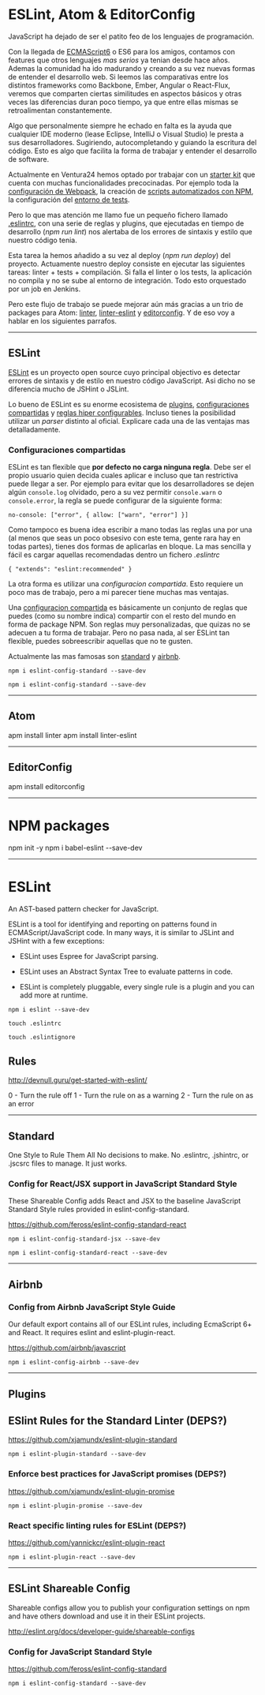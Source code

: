 # ESLint, Atom & EditorConfig

JavaScript ha dejado de ser el patito feo de los lenguajes de programación.

Con la llegada de [ECMAScript6](es6-features.org) o ES6 para los amigos, contamos
con features que otros lenguajes _mas serios_ ya tenian desde hace años. Ademas la comunidad
ha ido madurando y creando a su vez nuevas formas de entender el desarrollo web.
Si leemos las comparativas entre los distintos frameworks como Backbone,
Ember, Angular o React-Flux, veremos que comparten ciertas similitudes en aspectos
básicos y otras veces las diferencias duran poco tiempo, ya que entre ellas mismas
se retroalimentan constantemente.

Algo que personalmente siempre he echado en falta es la ayuda que cualquier IDE
moderno (lease Eclipse, IntelliJ o Visual Studio) le presta a sus desarrolladores.
Sugiriendo, autocompletando y guiando la escritura del código. Esto es algo que
facilita la forma de trabajar y entender el desarrollo de software.

Actualmente en Ventura24 hemos optado por trabajar con un [starter
kit](https://github.com/davezuko/react-redux-starter-kit) que cuenta con muchas
funcionalidades precocinadas. Por ejemplo toda la [configuración de Webpack](https://github.com/davezuko/react-redux-starter-kit/blob/master/build/webpack.config.js), la  creación de [scripts automatizados con NPM](https://github.com/davezuko/react-redux-starter-kit/blob/master/package.json), la configuración del [entorno de tests](https://github.com/davezuko/react-redux-starter-kit/blob/master/tests/test-bundler.js).

Pero lo que mas atención me llamo fue un pequeño fichero llamado [.eslintrc](https://github.com/davezuko/react-redux-starter-kit/blob/master/.eslintrc), con una serie de reglas y plugins, que ejecutadas en tiempo de
 desarrollo (_npm run lint_) nos alertaba de los errores de sintaxis y estilo que nuestro código tenia.

 Esta tarea la hemos añadido a su vez al deploy (_npm run deploy_)  del proyecto. Actuamente nuestro deploy consiste en ejecutar las siguientes tareas: linter + tests + compilación. Si falla el linter o los tests,
 la aplicación no compila y no se sube al entorno de integración.
 Todo esto orquestado por un job en Jenkins.

Pero este flujo de trabajo se puede mejorar aún más gracias a un trio de packages para Atom:
[linter](https://atom.io/packages/linter), [linter-eslint](https://github.com/AtomLinter/linter-eslint) y [editorconfig](https://github.com/sindresorhus/atom-editorconfig). Y de eso voy a hablar en los siguientes parrafos.

***

## ESLint

[ESLint](http://eslint.org/) es un proyecto open source cuyo principal objectivo es detectar
errores de sintaxis y de estilo en nuestro código JavaScript.
Asi dicho no se diferencia mucho de JSHint o JSLint.

Lo bueno de ESLint es su enorme ecosistema de [plugins](https://www.npmjs.com/browse/keyword/eslintplugin), [configuraciones
compartidas](https://www.npmjs.com/browse/keyword/eslintconfig) y [reglas hiper configurables](http://eslint.org/docs/rules/). Incluso tienes la posibilidad utilizar
un _parser_ distinto al oficial. Explicare cada una de las ventajas mas detalladamente.

### Configuraciones compartidas

ESLint es tan flexible que **por defecto no carga ninguna regla**.
Debe ser el propio usuario quien decida cuales aplicar e incluso que tan restrictiva
puede llegar a ser. Por ejemplo para evitar que los desarrolladores se dejen algún <code>console.log</code>
olvidado, pero a su vez permitir <code>console.warn</code> o <code>console.error</code>,
la regla se puede configurar de la siguiente forma:

`no-console: ["error", { allow: ["warn", "error"] }]`

Como tampoco es buena idea escribir a mano todas las reglas una por una
(al menos que seas un poco obsesivo con este tema, gente rara hay en todas partes),
tienes dos formas de aplicarlas en bloque.
La mas sencilla y fácil es cargar aquellas recomendadas dentro un fichero _.eslintrc_

`{
    "extends": "eslint:recommended"
}`

La otra forma es utilizar una *configuracion compartida*. Esto requiere un poco
mas de trabajo, pero a mi parecer tiene muchas mas ventajas.

Una [configuracion compartida](https://www.npmjs.com/browse/keyword/eslintconfig)
es básicamente un conjunto de reglas que puedes (como su nombre indica) compartir con el resto del mundo en forma de package NPM. Son reglas muy personalizadas, que quizas no se adecuen a tu forma de trabajar.
Pero no pasa nada, al ser ESLint tan flexible, puedes sobreescribir aquellas que no te gusten.

Actualmente las mas famosas son [standard](https://github.com/feross/eslint-config-standard)
y [airbnb](https://github.com/airbnb/javascript).

`npm i eslint-config-standard --save-dev`

`npm i eslint-config-standard --save-dev`


****

## Atom

apm install linter
apm install linter-eslint

****

## EditorConfig

apm install editorconfig

***

# NPM packages

npm init -y
npm i babel-eslint --save-dev

***

# ESLint

An AST-based pattern checker for JavaScript.

ESLint is a tool for identifying and reporting on patterns found in ECMAScript/JavaScript code. In many ways, it is similar to JSLint and JSHint with a few exceptions:

* ESLint uses Espree for JavaScript parsing.

* ESLint uses an Abstract Syntax Tree to evaluate patterns in code.

* ESLint is completely pluggable, every single rule is a plugin and you can add more at runtime.

`npm i eslint --save-dev`

`touch .eslintrc`

`touch .eslintignore`

## Rules

http://devnull.guru/get-started-with-eslint/

0 - Turn the rule off
1 - Turn the rule on as a warning
2 - Turn the rule on as an error

***

## Standard

One Style to Rule Them All
No decisions to make. No .eslintrc, .jshintrc, or .jscsrc files to manage. It just works.

### Config for React/JSX support in JavaScript Standard Style

These Shareable Config adds React and JSX to the baseline JavaScript Standard Style rules provided in eslint-config-standard.

https://github.com/feross/eslint-config-standard-react

`npm i eslint-config-standard-jsx --save-dev`

`npm i eslint-config-standard-react --save-dev`

***

## Airbnb

### Config from Airbnb JavaScript Style Guide

Our default export contains all of our ESLint rules, including EcmaScript 6+ and React.
It requires eslint and eslint-plugin-react.

https://github.com/airbnb/javascript

`npm i eslint-config-airbnb --save-dev`

***

## Plugins

## ESlint Rules for the Standard Linter (DEPS?)

https://github.com/xjamundx/eslint-plugin-standard

`npm i eslint-plugin-standard --save-dev`

### Enforce best practices for JavaScript promises (DEPS?)

https://github.com/xjamundx/eslint-plugin-promise

`npm i eslint-plugin-promise --save-dev`

### React specific linting rules for ESLint (DEPS?)

https://github.com/yannickcr/eslint-plugin-react

`npm i eslint-plugin-react --save-dev`

***

## ESLint Shareable Config

Shareable configs allow you to publish your configuration settings on npm and have others download and use it in their ESLint projects.

http://eslint.org/docs/developer-guide/shareable-configs

### Config for JavaScript Standard Style

https://github.com/feross/eslint-config-standard

`npm i eslint-config-standard --save-dev`
